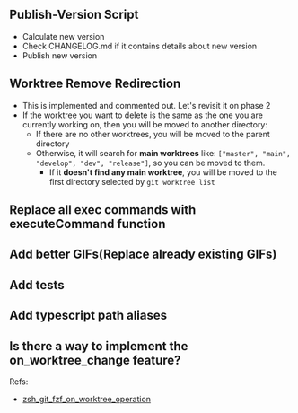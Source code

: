## Publish-Version Script

-   Calculate new version
-   Check CHANGELOG.md if it contains details about new version
-   Publish new version

## Worktree Remove Redirection

-   This is implemented and commented out. Let's revisit it on phase 2
-   If the worktree you want to delete is the same as the one you are currently working on, then you will be moved to another directory:
    -   If there are no other worktrees, you will be moved to the parent directory
    -   Otherwise, it will search for **main worktrees** like: `["master", "main", "develop", "dev", "release"]`, so you can be moved to them.
        -   If it **doesn't find any main worktree**, you will be moved to the first directory selected by `git worktree list`

## Replace all exec commands with executeCommand function

## Add better GIFs(Replace already existing GIFs)

## Add tests

## Add typescript path aliases

## Is there a way to implement the on_worktree_change feature?

Refs:

-   [zsh_git_fzf_on_worktree_operation](https://github.com/alexiszamanidis/zsh-git-fzf#hooks)
